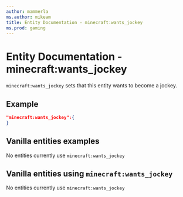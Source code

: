 ```yaml
---
author: mammerla
ms.author: mikeam
title: Entity Documentation - minecraft:wants_jockey
ms.prod: gaming
---
```


# Entity Documentation -  minecraft:wants_jockey

`minecraft:wants_jockey` sets that this entity wants to become a jockey.

## Example

```json
"minecraft:wants_jockey":{
}
```

## Vanilla entities examples

No entities currently use `minecraft:wants_jockey`

## Vanilla entities using `minecraft:wants_jockey`

No entities currently use `minecraft:wants_jockey`
